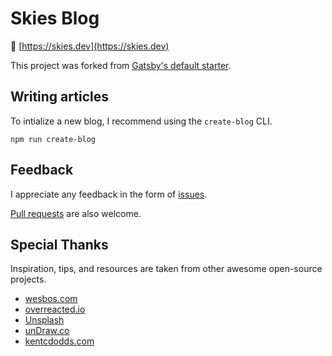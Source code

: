 # Skies Blog

🔗 [https://skies.dev](https://skies.dev)

This project was forked from
[Gatsby's default starter](https://github.com/gatsbyjs/gatsby-starter-default).

## Writing articles

To intialize a new blog, I recommend using the `create-blog` CLI.

```
npm run create-blog
```

## Feedback

I appreciate any feedback in the form of
[issues](https://github.com/swkeever/skies.dev/issues).

[Pull requests](https://github.com/swkeever/skies.dev/pulls) are also welcome.

## Special Thanks

Inspiration, tips, and resources are taken from other awesome open-source
projects.

- [wesbos.com](https://github.com/wesbos)
- [overreacted.io](https://github.com/gaearon/overreacted.io)
- [Unsplash](https://unsplash.com)
- [unDraw.co](https://undraw.co/)
- [kentcdodds.com](https://github.com/kentcdodds/kentcdodds.com)
